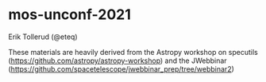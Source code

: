 # mos-unconf-2021

Erik Tollerud (@eteq)


These materials are heavily derived from the Astropy workshop on specutils (https://github.com/astropy/astropy-workshop) and the JWebbinar (https://github.com/spacetelescope/jwebbinar_prep/tree/webbinar2)
